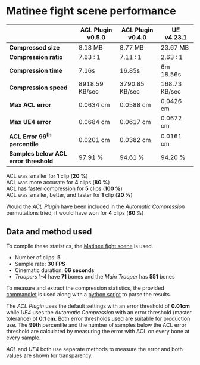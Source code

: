 # Matinee fight scene performance

|               | ACL Plugin v0.5.0 | ACL Plugin v0.4.0 | UE v4.23.1 |
| -------               | --------  | -------               | -------               |
| **Compressed size**   | 8.18 MB | 8.77 MB | 23.67 MB   |
| **Compression ratio** | 7.63 : 1 | 7.11 : 1 | 2.63 : 1   |
| **Compression time**  | 7.16s | 16.85s | 6m 18.56s |
| **Compression speed** | 8918.59 KB/sec | 3790.85 KB/sec | 168.73 KB/sec |
| **Max ACL error**     | 0.0634 cm | 0.0588 cm | 0.0426 cm |
| **Max UE4 error**     | 0.0684 cm | 0.0617 cm | 0.0672 cm  |
| **ACL Error 99<sup>th</sup> percentile** | 0.0201 cm | 0.0382 cm | 0.0161 cm |
| **Samples below ACL error threshold** | 97.91 % | 94.61 % | 94.20 % |

ACL was smaller for **1** clip (**20 %**)  
ACL was more accurate for **4** clips (**80 %**)  
ACL has faster compression for **5** clips (**100 %**)  
ACL was smaller, better, and faster for **1** clip (**20 %**)  

Would the *ACL Plugin* have been included in the *Automatic Compression* permutations tried, it would have won for **4** clips (**80 %**)

## Data and method used

To compile these statistics, the [Matinee fight scene](https://nfrechette.github.io/2017/10/05/acl_in_ue4/) is used.

*  Number of clips: **5**
*  Sample rate: **30 FPS**
*  Cinematic duration: **66 seconds**
*  *Troopers* 1-4 have **71** bones and the *Main Trooper* has **551** bones

To measure and extract the compression statistics, the provided [commandlet](../ACLPlugin/Source/ACLPlugin/Classes/ACLStatsDumpCommandlet.h) is used along with a [python script](../Tools/stat_parser.py) to parse the results.

The *ACL Plugin* uses the default settings with an error threshold of **0.01cm** while *UE4* uses the *Automatic Compression* with an error threshold (master tolerance) of **0.1 cm**. Both error thresholds used are suitable for production use. The **99th** percentile and the number of samples below the ACL error threshold are calculated by measuring the error with ACL on every bone at every sample.

*ACL* and *UE4* both use separate methods to measure the error and both values are shown for transparency.

